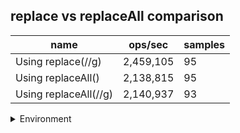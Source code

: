 ## replace vs replaceAll comparison

|name|ops/sec|samples|
|-|-|-|
|Using replace(//g)|2,459,105|95|
|Using replaceAll()|2,138,815|95|
|Using replaceAll(//g)|2,140,937|93|


<details>
<summary>Environment</summary>

* __Machine:__ linux x64 | 2 vCPUs | 6.8GB Mem
* __Run:__ Tue Oct 10 2023 21:36:12 GMT+0000 (Coordinated Universal Time)
</details>

<!--
{"environment":{"platform":"linux","arch":"x64","cpus":2,"totalMemory":6.759757995605469},"benchmarks":"[{\"timeStamp\":1696973761906,\"currentTarget\":{\"0\":{\"name\":\"Using replace(//g)\",\"options\":{\"async\":false,\"defer\":false,\"delay\":0.005,\"initCount\":1,\"maxTime\":5,\"minSamples\":5,\"minTime\":0.05},\"async\":false,\"defer\":false,\"delay\":0.005,\"initCount\":1,\"maxTime\":5,\"minSamples\":5,\"minTime\":0.05,\"id\":1,\"stats\":{\"moe\":1.7159063160990258e-9,\"rme\":0.4219593906559229,\"sem\":8.754624061729724e-10,\"deviation\":8.532952029579574e-9,\"mean\":4.066520035095562e-7,\"sample\":[4.178027974401241e-7,4.222551149035198e-7,4.066025081612205e-7,4.049498037893926e-7,4.051886345887191e-7,4.1733504135919545e-7,4.140780883923306e-7,4.0972222399311475e-7,3.9948360773313363e-7,4.075817382018711e-7,4.2566153196372503e-7,4.032637585069251e-7,4.074714071689272e-7,4.2379515643179323e-7,4.053420859697496e-7,4.000012431665684e-7,4.0389331080758015e-7,4.1181691184673983e-7,4.0378095564445433e-7,4.023991202205824e-7,4.1565559504645935e-7,4.0379051049519467e-7,4.089138071179255e-7,3.997366638509475e-7,4.012667229810497e-7,4.031792869324068e-7,4.046941969622109e-7,4.028477758475049e-7,4.01043590520058e-7,4.007551121240617e-7,4.0341277911480166e-7,4.0307170521014296e-7,4.023688459270357e-7,4.0624178792853386e-7,4.0217040944806593e-7,4.039833606936232e-7,4.038176131201887e-7,4.019010566915831e-7,4.040765981862519e-7,4.022508965143522e-7,4.090341312975153e-7,4.1701511722423215e-7,4.017934749693193e-7,4.028541510606761e-7,4.0470376775098415e-7,4.003255741676362e-7,4.034924692794415e-7,4.112072820872448e-7,4.03638310249749e-7,4.019831375611622e-7,4.0610392394370684e-7,4.240716813030936e-7,4.1095785187192196e-7,4.009933857163349e-7,4.0226923322123583e-7,4.0540104872256665e-7,4.018532425927992e-7,4.0296014694866356e-7,4.0285972937220085e-7,4.0326535231021783e-7,4.0235130612179844e-7,4.061636915671868e-7,4.2377921839886524e-7,4.0365184960872126e-7,4.036845225762236e-7,4.0370764069298563e-7,4.048448113733803e-7,4.5390532808440785e-7,4.021257829558676e-7,4.025863921074861e-7,4.3588895175557433e-7,4.0782733601177454e-7,4.172040176618004e-7,3.9976415927443415e-7,4.0049211185806914e-7,4.1775136640280045e-7,4.0530933609133217e-7,3.999177055571025e-7,4.0571348104538765e-7,4.0994119097816144e-7,4.033530052905843e-7,3.9850635267910415e-7,4.019821795096183e-7,4.0404506833839837e-7,3.990775986889211e-7,3.987156120224665e-7,3.998437206638132e-7,4.0103864818851535e-7,4.018811516491909e-7,4.076656510047893e-7,4.122615872965361e-7,4.1273097423984474e-7,3.9906565736925015e-7,4.003918598545721e-7,4.0038469983611516e-7],\"variance\":7.281127033910617e-17},\"times\":{\"cycle\":0.0511153435371442,\"elapsed\":5.459,\"period\":4.066520035095562e-7,\"timeStamp\":1696973756447},\"running\":false,\"count\":125698,\"cycles\":5,\"hz\":2459105.0612554043},\"1\":{\"name\":\"Using replaceAll()\",\"options\":{\"async\":false,\"defer\":false,\"delay\":0.005,\"initCount\":1,\"maxTime\":5,\"minSamples\":5,\"minTime\":0.05},\"async\":false,\"defer\":false,\"delay\":0.005,\"initCount\":1,\"maxTime\":5,\"minSamples\":5,\"minTime\":0.05,\"id\":2,\"stats\":{\"moe\":4.579437339312329e-9,\"rme\":0.9794569618034052,\"sem\":2.336447622098127e-9,\"deviation\":2.2772874470008373e-8,\"mean\":4.6754860273600317e-7,\"sample\":[4.627138086675718e-7,4.592121023081722e-7,4.6124322043227776e-7,4.602717851836907e-7,4.630376918985345e-7,4.579853071356215e-7,4.6399570165271914e-7,4.607714757658998e-7,4.613719667448461e-7,4.622690528121778e-7,4.5702342644898113e-7,4.5855933270668113e-7,4.57530832200188e-7,4.5997021272712335e-7,4.5992458271352563e-7,4.608638120942446e-7,4.635983386826173e-7,4.6359560325333726e-7,4.596702531183894e-7,4.5936206141950547e-7,4.5897180684222045e-7,4.6101334889488654e-7,4.5851225472317457e-7,4.619516102560362e-7,4.6206102742723756e-7,4.5700502407177767e-7,4.612905481800277e-7,4.6536176964038226e-7,4.6118021919906635e-7,4.5966204683054925e-7,4.6357006346195925e-7,4.6491499197607413e-7,4.585095192938945e-7,4.629937996936319e-7,4.6139448537457146e-7,4.637269038587789e-7,4.604844992340798e-7,4.586946166751769e-7,4.5971219636734993e-7,4.598225253483114e-7,4.6357462251075933e-7,4.6180480888467434e-7,4.635691516521993e-7,4.623765136042016e-7,6.015999890582829e-7,4.6331749215843603e-7,4.635381592384565e-7,4.628679699467503e-7,4.664213016996134e-7,4.666164289882559e-7,4.693181213071705e-7,4.656499106426435e-7,4.6481742833175283e-7,4.6066686118608213e-7,4.7639286235319866e-7,4.678364304471515e-7,4.604288788387191e-7,4.611012564738493e-7,4.654497410460282e-7,4.6382671055510973e-7,4.744310763002407e-7,4.750137227368882e-7,4.644932434896783e-7,4.653202549420089e-7,4.6441756327959734e-7,4.6510597964840614e-7,4.62829190677657e-7,4.6560200415785253e-7,4.673317072725946e-7,4.6300971989204174e-7,4.634163961631045e-7,4.75864441242979e-7,4.7662763513020643e-7,4.613502261288205e-7,4.649783262820045e-7,4.655418247136917e-7,4.662913323364213e-7,4.6782135823181854e-7,4.6529654788824855e-7,4.7188074440148807e-7,4.688608213582318e-7,4.673526880151725e-7,4.6422881865927493e-7,6.204741137209133e-7,5.325262418848931e-7,4.645698355095193e-7,4.6214350062003063e-7,4.6197938398132615e-7,4.6362427967028955e-7,4.6535855095192936e-7,4.810599423736232e-7,4.657652181048946e-7,4.615161846232402e-7,4.61623769056824e-7,4.644321522357575e-7],\"variance\":5.186038116267592e-16},\"times\":{\"cycle\":0.05127699035926294,\"elapsed\":5.4,\"period\":4.6754860273600317e-7,\"timeStamp\":1696973761918},\"running\":false,\"count\":109672,\"cycles\":5,\"hz\":2138815.075370122},\"2\":{\"name\":\"Using replaceAll(//g)\",\"options\":{\"async\":false,\"defer\":false,\"delay\":0.005,\"initCount\":1,\"maxTime\":5,\"minSamples\":5,\"minTime\":0.05},\"async\":false,\"defer\":false,\"delay\":0.005,\"initCount\":1,\"maxTime\":5,\"minSamples\":5,\"minTime\":0.05,\"id\":3,\"stats\":{\"moe\":1.928994535415921e-9,\"rme\":0.41298561676585444,\"sem\":9.841808854162862e-10,\"deviation\":9.491096744599489e-9,\"mean\":4.670851615904048e-7,\"sample\":[4.653315740165296e-7,4.681440073464617e-7,4.664493121967961e-7,4.6401922418341184e-7,4.6717359150692796e-7,4.648133764034024e-7,4.646402847067317e-7,4.649651613739229e-7,4.6543535324552716e-7,4.6985683212854376e-7,4.73672059681047e-7,4.6463124300422755e-7,4.638366065068779e-7,4.6617886051007853e-7,4.7080140794257226e-7,4.6660439773915136e-7,4.633759262171488e-7,4.694711612288508e-7,4.702334113467961e-7,4.659170775478488e-7,4.6615204299682704e-7,4.635997909362541e-7,4.66992923284706e-7,4.6351931989528315e-7,4.6437962646043975e-7,4.681039213328276e-7,4.648763748716478e-7,4.662482400717847e-7,4.6752575831860945e-7,4.654859992044477e-7,4.657579578357277e-7,4.6600864931869265e-7,4.666710021183893e-7,4.660169841167057e-7,4.6562844932054284e-7,4.6614555832045957e-7,4.665239174475722e-7,4.6430932183791086e-7,4.675738707320006e-7,4.6693186927040454e-7,4.6312338461253826e-7,4.644027529810085e-7,4.680613685349812e-7,4.649772065013275e-7,4.669235437229998e-7,4.6272654277018717e-7,4.66981822554833e-7,4.6596240552816344e-7,4.667218804636405e-7,4.6589302596645725e-7,4.802157704369062e-7,4.627681612566026e-7,4.6839236890996314e-7,4.660344582166394e-7,4.6270416585789683e-7,4.6497150357245193e-7,4.669291887345294e-7,4.7231237001913314e-7,4.701753690301232e-7,4.7040367320152694e-7,4.636617493460518e-7,4.630064147002006e-7,4.658080026620082e-7,4.850133192838459e-7,4.636728410466868e-7,4.6299272382739557e-7,4.693977886322451e-7,4.792808915381148e-7,4.699911048559943e-7,4.636403123878908e-7,4.634250535824341e-7,4.6883206851192615e-7,4.620213409866527e-7,4.6156784502028314e-7,4.606479657072422e-7,4.6058169922662465e-7,4.6317580544661514e-7,4.6242625444415936e-7,4.6589637319942817e-7,4.629027416339845e-7,4.6490765311732577e-7,4.6063026426712605e-7,4.6727268812080785e-7,4.6823757468020383e-7,4.67497186892937e-7,5.498645860059378e-7,4.662830608804017e-7,4.65888117142543e-7,4.6265991643147747e-7,4.632005552908405e-7,4.6697030201957264e-7,4.621935087783602e-7,4.606889088443353e-7],\"variance\":9.008091741534701e-17},\"times\":{\"cycle\":0.05097393785468406,\"elapsed\":5.538,\"period\":4.670851615904048e-7,\"timeStamp\":1696973767320},\"running\":false,\"count\":109132,\"cycles\":6,\"hz\":2140937.204245674},\"options\":{},\"events\":{\"start\":[null],\"cycle\":[null,null],\"complete\":[null,null]},\"length\":3,\"running\":false},\"type\":\"cycle\",\"target\":{\"name\":\"Using replace(//g)\",\"options\":{\"async\":false,\"defer\":false,\"delay\":0.005,\"initCount\":1,\"maxTime\":5,\"minSamples\":5,\"minTime\":0.05},\"async\":false,\"defer\":false,\"delay\":0.005,\"initCount\":1,\"maxTime\":5,\"minSamples\":5,\"minTime\":0.05,\"id\":1,\"stats\":{\"moe\":1.7159063160990258e-9,\"rme\":0.4219593906559229,\"sem\":8.754624061729724e-10,\"deviation\":8.532952029579574e-9,\"mean\":4.066520035095562e-7,\"sample\":[4.178027974401241e-7,4.222551149035198e-7,4.066025081612205e-7,4.049498037893926e-7,4.051886345887191e-7,4.1733504135919545e-7,4.140780883923306e-7,4.0972222399311475e-7,3.9948360773313363e-7,4.075817382018711e-7,4.2566153196372503e-7,4.032637585069251e-7,4.074714071689272e-7,4.2379515643179323e-7,4.053420859697496e-7,4.000012431665684e-7,4.0389331080758015e-7,4.1181691184673983e-7,4.0378095564445433e-7,4.023991202205824e-7,4.1565559504645935e-7,4.0379051049519467e-7,4.089138071179255e-7,3.997366638509475e-7,4.012667229810497e-7,4.031792869324068e-7,4.046941969622109e-7,4.028477758475049e-7,4.01043590520058e-7,4.007551121240617e-7,4.0341277911480166e-7,4.0307170521014296e-7,4.023688459270357e-7,4.0624178792853386e-7,4.0217040944806593e-7,4.039833606936232e-7,4.038176131201887e-7,4.019010566915831e-7,4.040765981862519e-7,4.022508965143522e-7,4.090341312975153e-7,4.1701511722423215e-7,4.017934749693193e-7,4.028541510606761e-7,4.0470376775098415e-7,4.003255741676362e-7,4.034924692794415e-7,4.112072820872448e-7,4.03638310249749e-7,4.019831375611622e-7,4.0610392394370684e-7,4.240716813030936e-7,4.1095785187192196e-7,4.009933857163349e-7,4.0226923322123583e-7,4.0540104872256665e-7,4.018532425927992e-7,4.0296014694866356e-7,4.0285972937220085e-7,4.0326535231021783e-7,4.0235130612179844e-7,4.061636915671868e-7,4.2377921839886524e-7,4.0365184960872126e-7,4.036845225762236e-7,4.0370764069298563e-7,4.048448113733803e-7,4.5390532808440785e-7,4.021257829558676e-7,4.025863921074861e-7,4.3588895175557433e-7,4.0782733601177454e-7,4.172040176618004e-7,3.9976415927443415e-7,4.0049211185806914e-7,4.1775136640280045e-7,4.0530933609133217e-7,3.999177055571025e-7,4.0571348104538765e-7,4.0994119097816144e-7,4.033530052905843e-7,3.9850635267910415e-7,4.019821795096183e-7,4.0404506833839837e-7,3.990775986889211e-7,3.987156120224665e-7,3.998437206638132e-7,4.0103864818851535e-7,4.018811516491909e-7,4.076656510047893e-7,4.122615872965361e-7,4.1273097423984474e-7,3.9906565736925015e-7,4.003918598545721e-7,4.0038469983611516e-7],\"variance\":7.281127033910617e-17},\"times\":{\"cycle\":0.0511153435371442,\"elapsed\":5.459,\"period\":4.066520035095562e-7,\"timeStamp\":1696973756447},\"running\":false,\"count\":125698,\"cycles\":5,\"hz\":2459105.0612554043},\"aborted\":false},{\"timeStamp\":1696973767320,\"currentTarget\":{\"0\":{\"name\":\"Using replace(//g)\",\"options\":{\"async\":false,\"defer\":false,\"delay\":0.005,\"initCount\":1,\"maxTime\":5,\"minSamples\":5,\"minTime\":0.05},\"async\":false,\"defer\":false,\"delay\":0.005,\"initCount\":1,\"maxTime\":5,\"minSamples\":5,\"minTime\":0.05,\"id\":1,\"stats\":{\"moe\":1.7159063160990258e-9,\"rme\":0.4219593906559229,\"sem\":8.754624061729724e-10,\"deviation\":8.532952029579574e-9,\"mean\":4.066520035095562e-7,\"sample\":[4.178027974401241e-7,4.222551149035198e-7,4.066025081612205e-7,4.049498037893926e-7,4.051886345887191e-7,4.1733504135919545e-7,4.140780883923306e-7,4.0972222399311475e-7,3.9948360773313363e-7,4.075817382018711e-7,4.2566153196372503e-7,4.032637585069251e-7,4.074714071689272e-7,4.2379515643179323e-7,4.053420859697496e-7,4.000012431665684e-7,4.0389331080758015e-7,4.1181691184673983e-7,4.0378095564445433e-7,4.023991202205824e-7,4.1565559504645935e-7,4.0379051049519467e-7,4.089138071179255e-7,3.997366638509475e-7,4.012667229810497e-7,4.031792869324068e-7,4.046941969622109e-7,4.028477758475049e-7,4.01043590520058e-7,4.007551121240617e-7,4.0341277911480166e-7,4.0307170521014296e-7,4.023688459270357e-7,4.0624178792853386e-7,4.0217040944806593e-7,4.039833606936232e-7,4.038176131201887e-7,4.019010566915831e-7,4.040765981862519e-7,4.022508965143522e-7,4.090341312975153e-7,4.1701511722423215e-7,4.017934749693193e-7,4.028541510606761e-7,4.0470376775098415e-7,4.003255741676362e-7,4.034924692794415e-7,4.112072820872448e-7,4.03638310249749e-7,4.019831375611622e-7,4.0610392394370684e-7,4.240716813030936e-7,4.1095785187192196e-7,4.009933857163349e-7,4.0226923322123583e-7,4.0540104872256665e-7,4.018532425927992e-7,4.0296014694866356e-7,4.0285972937220085e-7,4.0326535231021783e-7,4.0235130612179844e-7,4.061636915671868e-7,4.2377921839886524e-7,4.0365184960872126e-7,4.036845225762236e-7,4.0370764069298563e-7,4.048448113733803e-7,4.5390532808440785e-7,4.021257829558676e-7,4.025863921074861e-7,4.3588895175557433e-7,4.0782733601177454e-7,4.172040176618004e-7,3.9976415927443415e-7,4.0049211185806914e-7,4.1775136640280045e-7,4.0530933609133217e-7,3.999177055571025e-7,4.0571348104538765e-7,4.0994119097816144e-7,4.033530052905843e-7,3.9850635267910415e-7,4.019821795096183e-7,4.0404506833839837e-7,3.990775986889211e-7,3.987156120224665e-7,3.998437206638132e-7,4.0103864818851535e-7,4.018811516491909e-7,4.076656510047893e-7,4.122615872965361e-7,4.1273097423984474e-7,3.9906565736925015e-7,4.003918598545721e-7,4.0038469983611516e-7],\"variance\":7.281127033910617e-17},\"times\":{\"cycle\":0.0511153435371442,\"elapsed\":5.459,\"period\":4.066520035095562e-7,\"timeStamp\":1696973756447},\"running\":false,\"count\":125698,\"cycles\":5,\"hz\":2459105.0612554043},\"1\":{\"name\":\"Using replaceAll()\",\"options\":{\"async\":false,\"defer\":false,\"delay\":0.005,\"initCount\":1,\"maxTime\":5,\"minSamples\":5,\"minTime\":0.05},\"async\":false,\"defer\":false,\"delay\":0.005,\"initCount\":1,\"maxTime\":5,\"minSamples\":5,\"minTime\":0.05,\"id\":2,\"stats\":{\"moe\":4.579437339312329e-9,\"rme\":0.9794569618034052,\"sem\":2.336447622098127e-9,\"deviation\":2.2772874470008373e-8,\"mean\":4.6754860273600317e-7,\"sample\":[4.627138086675718e-7,4.592121023081722e-7,4.6124322043227776e-7,4.602717851836907e-7,4.630376918985345e-7,4.579853071356215e-7,4.6399570165271914e-7,4.607714757658998e-7,4.613719667448461e-7,4.622690528121778e-7,4.5702342644898113e-7,4.5855933270668113e-7,4.57530832200188e-7,4.5997021272712335e-7,4.5992458271352563e-7,4.608638120942446e-7,4.635983386826173e-7,4.6359560325333726e-7,4.596702531183894e-7,4.5936206141950547e-7,4.5897180684222045e-7,4.6101334889488654e-7,4.5851225472317457e-7,4.619516102560362e-7,4.6206102742723756e-7,4.5700502407177767e-7,4.612905481800277e-7,4.6536176964038226e-7,4.6118021919906635e-7,4.5966204683054925e-7,4.6357006346195925e-7,4.6491499197607413e-7,4.585095192938945e-7,4.629937996936319e-7,4.6139448537457146e-7,4.637269038587789e-7,4.604844992340798e-7,4.586946166751769e-7,4.5971219636734993e-7,4.598225253483114e-7,4.6357462251075933e-7,4.6180480888467434e-7,4.635691516521993e-7,4.623765136042016e-7,6.015999890582829e-7,4.6331749215843603e-7,4.635381592384565e-7,4.628679699467503e-7,4.664213016996134e-7,4.666164289882559e-7,4.693181213071705e-7,4.656499106426435e-7,4.6481742833175283e-7,4.6066686118608213e-7,4.7639286235319866e-7,4.678364304471515e-7,4.604288788387191e-7,4.611012564738493e-7,4.654497410460282e-7,4.6382671055510973e-7,4.744310763002407e-7,4.750137227368882e-7,4.644932434896783e-7,4.653202549420089e-7,4.6441756327959734e-7,4.6510597964840614e-7,4.62829190677657e-7,4.6560200415785253e-7,4.673317072725946e-7,4.6300971989204174e-7,4.634163961631045e-7,4.75864441242979e-7,4.7662763513020643e-7,4.613502261288205e-7,4.649783262820045e-7,4.655418247136917e-7,4.662913323364213e-7,4.6782135823181854e-7,4.6529654788824855e-7,4.7188074440148807e-7,4.688608213582318e-7,4.673526880151725e-7,4.6422881865927493e-7,6.204741137209133e-7,5.325262418848931e-7,4.645698355095193e-7,4.6214350062003063e-7,4.6197938398132615e-7,4.6362427967028955e-7,4.6535855095192936e-7,4.810599423736232e-7,4.657652181048946e-7,4.615161846232402e-7,4.61623769056824e-7,4.644321522357575e-7],\"variance\":5.186038116267592e-16},\"times\":{\"cycle\":0.05127699035926294,\"elapsed\":5.4,\"period\":4.6754860273600317e-7,\"timeStamp\":1696973761918},\"running\":false,\"count\":109672,\"cycles\":5,\"hz\":2138815.075370122},\"2\":{\"name\":\"Using replaceAll(//g)\",\"options\":{\"async\":false,\"defer\":false,\"delay\":0.005,\"initCount\":1,\"maxTime\":5,\"minSamples\":5,\"minTime\":0.05},\"async\":false,\"defer\":false,\"delay\":0.005,\"initCount\":1,\"maxTime\":5,\"minSamples\":5,\"minTime\":0.05,\"id\":3,\"stats\":{\"moe\":1.928994535415921e-9,\"rme\":0.41298561676585444,\"sem\":9.841808854162862e-10,\"deviation\":9.491096744599489e-9,\"mean\":4.670851615904048e-7,\"sample\":[4.653315740165296e-7,4.681440073464617e-7,4.664493121967961e-7,4.6401922418341184e-7,4.6717359150692796e-7,4.648133764034024e-7,4.646402847067317e-7,4.649651613739229e-7,4.6543535324552716e-7,4.6985683212854376e-7,4.73672059681047e-7,4.6463124300422755e-7,4.638366065068779e-7,4.6617886051007853e-7,4.7080140794257226e-7,4.6660439773915136e-7,4.633759262171488e-7,4.694711612288508e-7,4.702334113467961e-7,4.659170775478488e-7,4.6615204299682704e-7,4.635997909362541e-7,4.66992923284706e-7,4.6351931989528315e-7,4.6437962646043975e-7,4.681039213328276e-7,4.648763748716478e-7,4.662482400717847e-7,4.6752575831860945e-7,4.654859992044477e-7,4.657579578357277e-7,4.6600864931869265e-7,4.666710021183893e-7,4.660169841167057e-7,4.6562844932054284e-7,4.6614555832045957e-7,4.665239174475722e-7,4.6430932183791086e-7,4.675738707320006e-7,4.6693186927040454e-7,4.6312338461253826e-7,4.644027529810085e-7,4.680613685349812e-7,4.649772065013275e-7,4.669235437229998e-7,4.6272654277018717e-7,4.66981822554833e-7,4.6596240552816344e-7,4.667218804636405e-7,4.6589302596645725e-7,4.802157704369062e-7,4.627681612566026e-7,4.6839236890996314e-7,4.660344582166394e-7,4.6270416585789683e-7,4.6497150357245193e-7,4.669291887345294e-7,4.7231237001913314e-7,4.701753690301232e-7,4.7040367320152694e-7,4.636617493460518e-7,4.630064147002006e-7,4.658080026620082e-7,4.850133192838459e-7,4.636728410466868e-7,4.6299272382739557e-7,4.693977886322451e-7,4.792808915381148e-7,4.699911048559943e-7,4.636403123878908e-7,4.634250535824341e-7,4.6883206851192615e-7,4.620213409866527e-7,4.6156784502028314e-7,4.606479657072422e-7,4.6058169922662465e-7,4.6317580544661514e-7,4.6242625444415936e-7,4.6589637319942817e-7,4.629027416339845e-7,4.6490765311732577e-7,4.6063026426712605e-7,4.6727268812080785e-7,4.6823757468020383e-7,4.67497186892937e-7,5.498645860059378e-7,4.662830608804017e-7,4.65888117142543e-7,4.6265991643147747e-7,4.632005552908405e-7,4.6697030201957264e-7,4.621935087783602e-7,4.606889088443353e-7],\"variance\":9.008091741534701e-17},\"times\":{\"cycle\":0.05097393785468406,\"elapsed\":5.538,\"period\":4.670851615904048e-7,\"timeStamp\":1696973767320},\"running\":false,\"count\":109132,\"cycles\":6,\"hz\":2140937.204245674},\"options\":{},\"events\":{\"start\":[null],\"cycle\":[null,null],\"complete\":[null,null]},\"length\":3,\"running\":false},\"type\":\"cycle\",\"target\":{\"name\":\"Using replaceAll()\",\"options\":{\"async\":false,\"defer\":false,\"delay\":0.005,\"initCount\":1,\"maxTime\":5,\"minSamples\":5,\"minTime\":0.05},\"async\":false,\"defer\":false,\"delay\":0.005,\"initCount\":1,\"maxTime\":5,\"minSamples\":5,\"minTime\":0.05,\"id\":2,\"stats\":{\"moe\":4.579437339312329e-9,\"rme\":0.9794569618034052,\"sem\":2.336447622098127e-9,\"deviation\":2.2772874470008373e-8,\"mean\":4.6754860273600317e-7,\"sample\":[4.627138086675718e-7,4.592121023081722e-7,4.6124322043227776e-7,4.602717851836907e-7,4.630376918985345e-7,4.579853071356215e-7,4.6399570165271914e-7,4.607714757658998e-7,4.613719667448461e-7,4.622690528121778e-7,4.5702342644898113e-7,4.5855933270668113e-7,4.57530832200188e-7,4.5997021272712335e-7,4.5992458271352563e-7,4.608638120942446e-7,4.635983386826173e-7,4.6359560325333726e-7,4.596702531183894e-7,4.5936206141950547e-7,4.5897180684222045e-7,4.6101334889488654e-7,4.5851225472317457e-7,4.619516102560362e-7,4.6206102742723756e-7,4.5700502407177767e-7,4.612905481800277e-7,4.6536176964038226e-7,4.6118021919906635e-7,4.5966204683054925e-7,4.6357006346195925e-7,4.6491499197607413e-7,4.585095192938945e-7,4.629937996936319e-7,4.6139448537457146e-7,4.637269038587789e-7,4.604844992340798e-7,4.586946166751769e-7,4.5971219636734993e-7,4.598225253483114e-7,4.6357462251075933e-7,4.6180480888467434e-7,4.635691516521993e-7,4.623765136042016e-7,6.015999890582829e-7,4.6331749215843603e-7,4.635381592384565e-7,4.628679699467503e-7,4.664213016996134e-7,4.666164289882559e-7,4.693181213071705e-7,4.656499106426435e-7,4.6481742833175283e-7,4.6066686118608213e-7,4.7639286235319866e-7,4.678364304471515e-7,4.604288788387191e-7,4.611012564738493e-7,4.654497410460282e-7,4.6382671055510973e-7,4.744310763002407e-7,4.750137227368882e-7,4.644932434896783e-7,4.653202549420089e-7,4.6441756327959734e-7,4.6510597964840614e-7,4.62829190677657e-7,4.6560200415785253e-7,4.673317072725946e-7,4.6300971989204174e-7,4.634163961631045e-7,4.75864441242979e-7,4.7662763513020643e-7,4.613502261288205e-7,4.649783262820045e-7,4.655418247136917e-7,4.662913323364213e-7,4.6782135823181854e-7,4.6529654788824855e-7,4.7188074440148807e-7,4.688608213582318e-7,4.673526880151725e-7,4.6422881865927493e-7,6.204741137209133e-7,5.325262418848931e-7,4.645698355095193e-7,4.6214350062003063e-7,4.6197938398132615e-7,4.6362427967028955e-7,4.6535855095192936e-7,4.810599423736232e-7,4.657652181048946e-7,4.615161846232402e-7,4.61623769056824e-7,4.644321522357575e-7],\"variance\":5.186038116267592e-16},\"times\":{\"cycle\":0.05127699035926294,\"elapsed\":5.4,\"period\":4.6754860273600317e-7,\"timeStamp\":1696973761918},\"running\":false,\"count\":109672,\"cycles\":5,\"hz\":2138815.075370122},\"aborted\":false},{\"timeStamp\":1696973772858,\"currentTarget\":{\"0\":{\"name\":\"Using replace(//g)\",\"options\":{\"async\":false,\"defer\":false,\"delay\":0.005,\"initCount\":1,\"maxTime\":5,\"minSamples\":5,\"minTime\":0.05},\"async\":false,\"defer\":false,\"delay\":0.005,\"initCount\":1,\"maxTime\":5,\"minSamples\":5,\"minTime\":0.05,\"id\":1,\"stats\":{\"moe\":1.7159063160990258e-9,\"rme\":0.4219593906559229,\"sem\":8.754624061729724e-10,\"deviation\":8.532952029579574e-9,\"mean\":4.066520035095562e-7,\"sample\":[4.178027974401241e-7,4.222551149035198e-7,4.066025081612205e-7,4.049498037893926e-7,4.051886345887191e-7,4.1733504135919545e-7,4.140780883923306e-7,4.0972222399311475e-7,3.9948360773313363e-7,4.075817382018711e-7,4.2566153196372503e-7,4.032637585069251e-7,4.074714071689272e-7,4.2379515643179323e-7,4.053420859697496e-7,4.000012431665684e-7,4.0389331080758015e-7,4.1181691184673983e-7,4.0378095564445433e-7,4.023991202205824e-7,4.1565559504645935e-7,4.0379051049519467e-7,4.089138071179255e-7,3.997366638509475e-7,4.012667229810497e-7,4.031792869324068e-7,4.046941969622109e-7,4.028477758475049e-7,4.01043590520058e-7,4.007551121240617e-7,4.0341277911480166e-7,4.0307170521014296e-7,4.023688459270357e-7,4.0624178792853386e-7,4.0217040944806593e-7,4.039833606936232e-7,4.038176131201887e-7,4.019010566915831e-7,4.040765981862519e-7,4.022508965143522e-7,4.090341312975153e-7,4.1701511722423215e-7,4.017934749693193e-7,4.028541510606761e-7,4.0470376775098415e-7,4.003255741676362e-7,4.034924692794415e-7,4.112072820872448e-7,4.03638310249749e-7,4.019831375611622e-7,4.0610392394370684e-7,4.240716813030936e-7,4.1095785187192196e-7,4.009933857163349e-7,4.0226923322123583e-7,4.0540104872256665e-7,4.018532425927992e-7,4.0296014694866356e-7,4.0285972937220085e-7,4.0326535231021783e-7,4.0235130612179844e-7,4.061636915671868e-7,4.2377921839886524e-7,4.0365184960872126e-7,4.036845225762236e-7,4.0370764069298563e-7,4.048448113733803e-7,4.5390532808440785e-7,4.021257829558676e-7,4.025863921074861e-7,4.3588895175557433e-7,4.0782733601177454e-7,4.172040176618004e-7,3.9976415927443415e-7,4.0049211185806914e-7,4.1775136640280045e-7,4.0530933609133217e-7,3.999177055571025e-7,4.0571348104538765e-7,4.0994119097816144e-7,4.033530052905843e-7,3.9850635267910415e-7,4.019821795096183e-7,4.0404506833839837e-7,3.990775986889211e-7,3.987156120224665e-7,3.998437206638132e-7,4.0103864818851535e-7,4.018811516491909e-7,4.076656510047893e-7,4.122615872965361e-7,4.1273097423984474e-7,3.9906565736925015e-7,4.003918598545721e-7,4.0038469983611516e-7],\"variance\":7.281127033910617e-17},\"times\":{\"cycle\":0.0511153435371442,\"elapsed\":5.459,\"period\":4.066520035095562e-7,\"timeStamp\":1696973756447},\"running\":false,\"count\":125698,\"cycles\":5,\"hz\":2459105.0612554043},\"1\":{\"name\":\"Using replaceAll()\",\"options\":{\"async\":false,\"defer\":false,\"delay\":0.005,\"initCount\":1,\"maxTime\":5,\"minSamples\":5,\"minTime\":0.05},\"async\":false,\"defer\":false,\"delay\":0.005,\"initCount\":1,\"maxTime\":5,\"minSamples\":5,\"minTime\":0.05,\"id\":2,\"stats\":{\"moe\":4.579437339312329e-9,\"rme\":0.9794569618034052,\"sem\":2.336447622098127e-9,\"deviation\":2.2772874470008373e-8,\"mean\":4.6754860273600317e-7,\"sample\":[4.627138086675718e-7,4.592121023081722e-7,4.6124322043227776e-7,4.602717851836907e-7,4.630376918985345e-7,4.579853071356215e-7,4.6399570165271914e-7,4.607714757658998e-7,4.613719667448461e-7,4.622690528121778e-7,4.5702342644898113e-7,4.5855933270668113e-7,4.57530832200188e-7,4.5997021272712335e-7,4.5992458271352563e-7,4.608638120942446e-7,4.635983386826173e-7,4.6359560325333726e-7,4.596702531183894e-7,4.5936206141950547e-7,4.5897180684222045e-7,4.6101334889488654e-7,4.5851225472317457e-7,4.619516102560362e-7,4.6206102742723756e-7,4.5700502407177767e-7,4.612905481800277e-7,4.6536176964038226e-7,4.6118021919906635e-7,4.5966204683054925e-7,4.6357006346195925e-7,4.6491499197607413e-7,4.585095192938945e-7,4.629937996936319e-7,4.6139448537457146e-7,4.637269038587789e-7,4.604844992340798e-7,4.586946166751769e-7,4.5971219636734993e-7,4.598225253483114e-7,4.6357462251075933e-7,4.6180480888467434e-7,4.635691516521993e-7,4.623765136042016e-7,6.015999890582829e-7,4.6331749215843603e-7,4.635381592384565e-7,4.628679699467503e-7,4.664213016996134e-7,4.666164289882559e-7,4.693181213071705e-7,4.656499106426435e-7,4.6481742833175283e-7,4.6066686118608213e-7,4.7639286235319866e-7,4.678364304471515e-7,4.604288788387191e-7,4.611012564738493e-7,4.654497410460282e-7,4.6382671055510973e-7,4.744310763002407e-7,4.750137227368882e-7,4.644932434896783e-7,4.653202549420089e-7,4.6441756327959734e-7,4.6510597964840614e-7,4.62829190677657e-7,4.6560200415785253e-7,4.673317072725946e-7,4.6300971989204174e-7,4.634163961631045e-7,4.75864441242979e-7,4.7662763513020643e-7,4.613502261288205e-7,4.649783262820045e-7,4.655418247136917e-7,4.662913323364213e-7,4.6782135823181854e-7,4.6529654788824855e-7,4.7188074440148807e-7,4.688608213582318e-7,4.673526880151725e-7,4.6422881865927493e-7,6.204741137209133e-7,5.325262418848931e-7,4.645698355095193e-7,4.6214350062003063e-7,4.6197938398132615e-7,4.6362427967028955e-7,4.6535855095192936e-7,4.810599423736232e-7,4.657652181048946e-7,4.615161846232402e-7,4.61623769056824e-7,4.644321522357575e-7],\"variance\":5.186038116267592e-16},\"times\":{\"cycle\":0.05127699035926294,\"elapsed\":5.4,\"period\":4.6754860273600317e-7,\"timeStamp\":1696973761918},\"running\":false,\"count\":109672,\"cycles\":5,\"hz\":2138815.075370122},\"2\":{\"name\":\"Using replaceAll(//g)\",\"options\":{\"async\":false,\"defer\":false,\"delay\":0.005,\"initCount\":1,\"maxTime\":5,\"minSamples\":5,\"minTime\":0.05},\"async\":false,\"defer\":false,\"delay\":0.005,\"initCount\":1,\"maxTime\":5,\"minSamples\":5,\"minTime\":0.05,\"id\":3,\"stats\":{\"moe\":1.928994535415921e-9,\"rme\":0.41298561676585444,\"sem\":9.841808854162862e-10,\"deviation\":9.491096744599489e-9,\"mean\":4.670851615904048e-7,\"sample\":[4.653315740165296e-7,4.681440073464617e-7,4.664493121967961e-7,4.6401922418341184e-7,4.6717359150692796e-7,4.648133764034024e-7,4.646402847067317e-7,4.649651613739229e-7,4.6543535324552716e-7,4.6985683212854376e-7,4.73672059681047e-7,4.6463124300422755e-7,4.638366065068779e-7,4.6617886051007853e-7,4.7080140794257226e-7,4.6660439773915136e-7,4.633759262171488e-7,4.694711612288508e-7,4.702334113467961e-7,4.659170775478488e-7,4.6615204299682704e-7,4.635997909362541e-7,4.66992923284706e-7,4.6351931989528315e-7,4.6437962646043975e-7,4.681039213328276e-7,4.648763748716478e-7,4.662482400717847e-7,4.6752575831860945e-7,4.654859992044477e-7,4.657579578357277e-7,4.6600864931869265e-7,4.666710021183893e-7,4.660169841167057e-7,4.6562844932054284e-7,4.6614555832045957e-7,4.665239174475722e-7,4.6430932183791086e-7,4.675738707320006e-7,4.6693186927040454e-7,4.6312338461253826e-7,4.644027529810085e-7,4.680613685349812e-7,4.649772065013275e-7,4.669235437229998e-7,4.6272654277018717e-7,4.66981822554833e-7,4.6596240552816344e-7,4.667218804636405e-7,4.6589302596645725e-7,4.802157704369062e-7,4.627681612566026e-7,4.6839236890996314e-7,4.660344582166394e-7,4.6270416585789683e-7,4.6497150357245193e-7,4.669291887345294e-7,4.7231237001913314e-7,4.701753690301232e-7,4.7040367320152694e-7,4.636617493460518e-7,4.630064147002006e-7,4.658080026620082e-7,4.850133192838459e-7,4.636728410466868e-7,4.6299272382739557e-7,4.693977886322451e-7,4.792808915381148e-7,4.699911048559943e-7,4.636403123878908e-7,4.634250535824341e-7,4.6883206851192615e-7,4.620213409866527e-7,4.6156784502028314e-7,4.606479657072422e-7,4.6058169922662465e-7,4.6317580544661514e-7,4.6242625444415936e-7,4.6589637319942817e-7,4.629027416339845e-7,4.6490765311732577e-7,4.6063026426712605e-7,4.6727268812080785e-7,4.6823757468020383e-7,4.67497186892937e-7,5.498645860059378e-7,4.662830608804017e-7,4.65888117142543e-7,4.6265991643147747e-7,4.632005552908405e-7,4.6697030201957264e-7,4.621935087783602e-7,4.606889088443353e-7],\"variance\":9.008091741534701e-17},\"times\":{\"cycle\":0.05097393785468406,\"elapsed\":5.538,\"period\":4.670851615904048e-7,\"timeStamp\":1696973767320},\"running\":false,\"count\":109132,\"cycles\":6,\"hz\":2140937.204245674},\"options\":{},\"events\":{\"start\":[null],\"cycle\":[null,null],\"complete\":[null,null]},\"length\":3,\"running\":false},\"type\":\"cycle\",\"target\":{\"name\":\"Using replaceAll(//g)\",\"options\":{\"async\":false,\"defer\":false,\"delay\":0.005,\"initCount\":1,\"maxTime\":5,\"minSamples\":5,\"minTime\":0.05},\"async\":false,\"defer\":false,\"delay\":0.005,\"initCount\":1,\"maxTime\":5,\"minSamples\":5,\"minTime\":0.05,\"id\":3,\"stats\":{\"moe\":1.928994535415921e-9,\"rme\":0.41298561676585444,\"sem\":9.841808854162862e-10,\"deviation\":9.491096744599489e-9,\"mean\":4.670851615904048e-7,\"sample\":[4.653315740165296e-7,4.681440073464617e-7,4.664493121967961e-7,4.6401922418341184e-7,4.6717359150692796e-7,4.648133764034024e-7,4.646402847067317e-7,4.649651613739229e-7,4.6543535324552716e-7,4.6985683212854376e-7,4.73672059681047e-7,4.6463124300422755e-7,4.638366065068779e-7,4.6617886051007853e-7,4.7080140794257226e-7,4.6660439773915136e-7,4.633759262171488e-7,4.694711612288508e-7,4.702334113467961e-7,4.659170775478488e-7,4.6615204299682704e-7,4.635997909362541e-7,4.66992923284706e-7,4.6351931989528315e-7,4.6437962646043975e-7,4.681039213328276e-7,4.648763748716478e-7,4.662482400717847e-7,4.6752575831860945e-7,4.654859992044477e-7,4.657579578357277e-7,4.6600864931869265e-7,4.666710021183893e-7,4.660169841167057e-7,4.6562844932054284e-7,4.6614555832045957e-7,4.665239174475722e-7,4.6430932183791086e-7,4.675738707320006e-7,4.6693186927040454e-7,4.6312338461253826e-7,4.644027529810085e-7,4.680613685349812e-7,4.649772065013275e-7,4.669235437229998e-7,4.6272654277018717e-7,4.66981822554833e-7,4.6596240552816344e-7,4.667218804636405e-7,4.6589302596645725e-7,4.802157704369062e-7,4.627681612566026e-7,4.6839236890996314e-7,4.660344582166394e-7,4.6270416585789683e-7,4.6497150357245193e-7,4.669291887345294e-7,4.7231237001913314e-7,4.701753690301232e-7,4.7040367320152694e-7,4.636617493460518e-7,4.630064147002006e-7,4.658080026620082e-7,4.850133192838459e-7,4.636728410466868e-7,4.6299272382739557e-7,4.693977886322451e-7,4.792808915381148e-7,4.699911048559943e-7,4.636403123878908e-7,4.634250535824341e-7,4.6883206851192615e-7,4.620213409866527e-7,4.6156784502028314e-7,4.606479657072422e-7,4.6058169922662465e-7,4.6317580544661514e-7,4.6242625444415936e-7,4.6589637319942817e-7,4.629027416339845e-7,4.6490765311732577e-7,4.6063026426712605e-7,4.6727268812080785e-7,4.6823757468020383e-7,4.67497186892937e-7,5.498645860059378e-7,4.662830608804017e-7,4.65888117142543e-7,4.6265991643147747e-7,4.632005552908405e-7,4.6697030201957264e-7,4.621935087783602e-7,4.606889088443353e-7],\"variance\":9.008091741534701e-17},\"times\":{\"cycle\":0.05097393785468406,\"elapsed\":5.538,\"period\":4.670851615904048e-7,\"timeStamp\":1696973767320},\"running\":false,\"count\":109132,\"cycles\":6,\"hz\":2140937.204245674},\"aborted\":false}]"}-->
